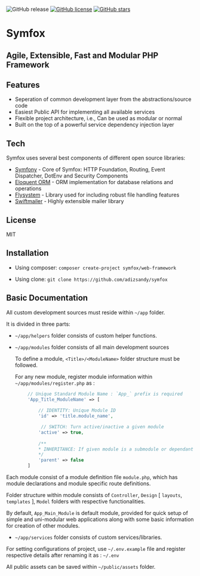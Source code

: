 ![GitHub release](https://img.shields.io/badge/release-21.03.06-orange)
[![GitHub license](https://img.shields.io/github/license/adizsandy/symfox)](https://github.com/adizsandy/symfox/blob/master/LICENSE)
[![GitHub stars](https://img.shields.io/github/stars/adizsandy/symfox)](https://GitHub.com/adizsandy/symfox/stargazers/)

# Symfox 

## Agile, Extensible, Fast and Modular PHP Framework 

## Features
- Seperation of common development layer from the abstractions/source code
- Easiest Public API for implementing all available services
- Flexible project architecture, i.e., Can be used as modular or normal
- Built on the top of a powerful service dependency injection layer

## Tech
Symfox uses several best components of different open source libraries:

- [Symfony](https://symfony.com/) - Core of Symfox: HTTP Foundation, Routing, Event Dispatcher, DotEnv and Security Components
- [Eloquent ORM](https://laravel.com/docs/5.0/eloquent) - ORM implementation for database relations and operations 
- [Flysystem](https://github.com/thephpleague/flysystem) - Library used for including robust file handling features 
- [Swiftmailer](https://github.com/swiftmailer/swiftmailer) - Highly extensible mailer library

## License
MIT

## Installation
- Using composer:
  ``` composer create-project symfox/web-framework ```

- Using clone:
  ``` git clone https://github.com/adizsandy/symfox ```

## Basic Documentation
All custom development sources must reside within `~/app` folder.

It is divided in three parts: 
- `~/app/helpers` folder consists of custom helper functions.
- `~/app/modules` folder consists of all main development sources

    To define a module, `<Title>/<ModuleName>` folder structure must be followed.

    For any new module, register module information within `~/app/modules/register.php` as :

```php
        // Unique Standard Module Name : `App_` prefix is required
        'App_Title_ModuleName' => [ 
            
            // IDENTITY: Unique Module ID
            'id' => 'title.module_name', 

             // SWITCH: Turn active/inactive a given module
            'active' => true,
            
            /**
            * INHERITANCE: If given module is a submodule or dependant on other modules, if there is any, put 'Standard Module Name' of that parent module for the same Only single inheritance is   allowed for now.
            */
            'parent' => false  
        ] 
```
Each module consist of a module definition file `module.php`, which has module declarations and        module specific route definitions.

Folder structure within module consists of `Controller`, `Design` [ `layouts`, `templates` ], `Model` folders with respective functionalities.

By default, `App_Main_Module` is default module, provided for quick setup of simple and uni-modular web applications along with some basic information for creation of other modules.

- `~/app/services` folder consists of custom services/libraries.

For setting configurations of project, use `~/.env.example` file and register respective details after  renaming it as : `~/.env`

All public assets can be saved within `~/public/assets` folder.
